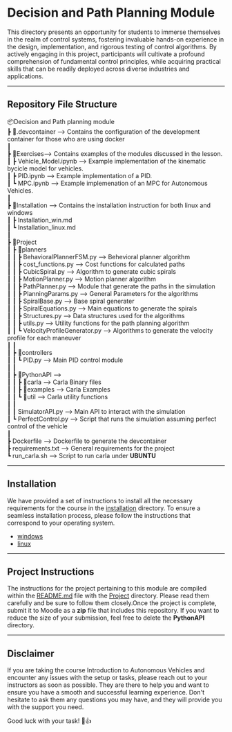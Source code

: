 Decision and Path Planning Module
=============================

This directory presents an  opportunity for students to immerse themselves in the realm of control systems, fostering invaluable hands-on experience in the design, implementation, and rigorous testing of control algorithms. By actively engaging in this project, participants will cultivate a profound comprehension of fundamental control principles, while acquiring practical skills that can be readily deployed across diverse industries and applications.

---

## Repository File Structure

📦Decision and Path planning module<br>
 ┣ 📂.devcontainer --> Contains the configuration of the development container for those who are using docker <br>
 ┃<br>
 ┣ 📂Exercises--> Contains examples of the modules discussed in the lesson. <br> 
 ┃ ┣ Vehicle_Model.ipynb --> Example implementation of the kinematic bycicle model for vehicles. <br>
 ┃ ┣ PID.ipynb --> Example implementation of a PID. <br>
 ┃ ┗ MPC.ipynb --> Example implemenation of an MPC for Autonomous Vehicles. <br> 
 ┃ <br>
 ┣ 📂Installation --> Contains the installation instruction for both linux and windows<br>
 ┃ ┣ Installation_win.md  <br>
 ┃ ┗ Installation_linux.md  
 ┃ <br>
 ┣ 📂Project<br>
 ┃ ┣ 📂planners <br>
 ┃ ┃ ┣  BehavioralPlannerFSM.py --> Behevioral planner algorithm<br>
 ┃ ┃ ┣  cost_functions.py --> Cost functions for calculated paths<br>
 ┃ ┃ ┣  CubicSpiral.py --> Algorithm to generate cubic spirals<br>
 ┃ ┃ ┣  MotionPlanner.py --> Motion planner algorithm<br>
 ┃ ┃ ┣  PathPlanner.py --> Module that generate the paths in the simulation<br>
 ┃ ┃ ┣  PlanningParams.py --> General Parameters for the algorithms<br>
 ┃ ┃ ┣  SpiralBase.py --> Base spiral generater<br>
 ┃ ┃ ┣  SpiralEquations.py --> Main equations to generate the spirals<br>
 ┃ ┃ ┣  Structures.py --> Data structures used for the algorithms<br>
 ┃ ┃ ┣  utils.py --> Utility functions for the path planning algorithm<br>
 ┃ ┃ ┗  VelocityProfileGenerator.py --> Algorithms to generate the velocity profile for each maneuver<br>
 ┃ ┃ <br>
 ┃ ┣ 📂controllers <br>
 ┃ ┃ ┗ PID.py --> Main PID control module <br>
 ┃ ┃<br>
 ┃ ┣ 📂PythonAPI -->  <br>
 ┃ ┃ ┣  📂carla --> Carla Binary files<br>
 ┃ ┃ ┣  📂examples --> Carla Examples<br>
 ┃ ┃ ┗  📂util --> Carla utility functions<br>
 ┃ ┃<br>
 ┃ ┃ SimulatorAPI.py -->  Main API to interact with the simulation<br>
 ┃ ┗ PerfectControl.py --> Script that runs the simulation assuming perfect control of the vehicle<br>
 ┃<br>
 ┣ Dockerfile --> Dockerfile to generate the devcontainer <br>
 ┣ requirements.txt --> General requirements for the project<br>
 ┗ run_carla.sh --> Script to run carla under **UBUNTU** <br>

---
## Installation

We have provided a set of instructions to install all the necessary requirements for the course in the [installation](./Installation/) directory. To ensure a seamless installation process, please follow the instructions that correspond to your operating system.

* [windows](./Installation/Installation_win.md)
* [linux](./Installation/Installation_linux.md)
---
## Project Instructions

The instructions for the project pertaining to this module are compiled within the [README.md](./Project/README.md
) file with the [Project](./Project/) directory. Please read them carefully and be sure to follow them closely.Once the project is complete, submit it to Moodle as a **zip** file that includes this repository. If you want to reduce the size of your submission, feel free to delete the **PythonAPI** directory.

---
## Disclaimer

If you are taking the course Introduction to Autonomous Vehicles and encounter any issues with the setup or tasks, please reach out to your instructors as soon as possible. They are there to help you and want to ensure you have a smooth and successful learning experience. Don't hesitate to ask them any questions you may have, and they will provide you with the support you need.


Good luck with your task! 🚀👍